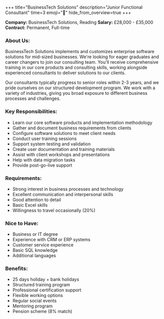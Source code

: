 +++
title="BusinessTech Solutions"
description="Junior Functional Consultant"
time=3
emoji="🤝"
hide_from_overview=true
+++

**Company:** BusinessTech Solutions, Reading
**Salary:** £28,000 - £35,000
**Contract:** Permanent, Full-time

### About Us:

BusinessTech Solutions implements and customizes enterprise software solutions for mid-sized businesses. We're looking for eager graduates and career changers to join our consulting team. You'll receive comprehensive training in our core products and consulting skills, working alongside experienced consultants to deliver solutions to our clients.

Our consultants typically progress to senior roles within 2-3 years, and we pride ourselves on our structured development program. We work with a variety of industries, giving you broad exposure to different business processes and challenges.

### Key Responsibilities:

- Learn our core software products and implementation methodology
- Gather and document business requirements from clients
- Configure software solutions to meet client needs
- Conduct user training sessions
- Support system testing and validation
- Create user documentation and training materials
- Assist with client workshops and presentations
- Help with data migration tasks
- Provide post-go-live support

### Requirements:

- Strong interest in business processes and technology
- Excellent communication and interpersonal skills
- Good attention to detail
- Basic Excel skills
- Willingness to travel occasionally (20%)

### Nice to Have:

- Business or IT degree
- Experience with CRM or ERP systems
- Customer service experience
- Basic SQL knowledge
- Additional languages

### Benefits:

- 25 days holiday + bank holidays
- Structured training program
- Professional certification support
- Flexible working options
- Regular social events
- Mentoring program
- Pension scheme (8% match)
